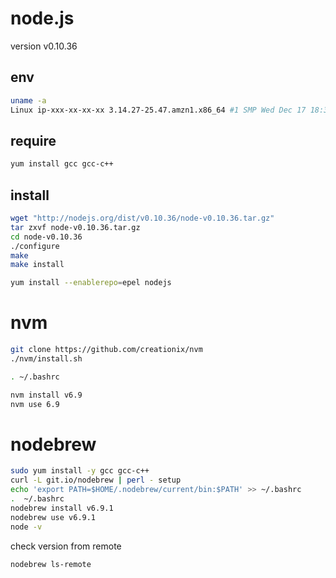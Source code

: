 # node.js

version v0.10.36  
## env
```bash
uname -a
Linux ip-xxx-xx-xx-xx 3.14.27-25.47.amzn1.x86_64 #1 SMP Wed Dec 17 18:36:15 UTC 2014 x86_64 x86_64 x86_64 GNU/Linux
```

## require
```bash
yum install gcc gcc-c++

```

## install

```bash
wget "http://nodejs.org/dist/v0.10.36/node-v0.10.36.tar.gz"
tar zxvf node-v0.10.36.tar.gz
cd node-v0.10.36
./configure
make
make install
```

```bash
yum install --enablerepo=epel nodejs
```


# nvm

```bash
git clone https://github.com/creationix/nvm
./nvm/install.sh

. ~/.bashrc

nvm install v6.9
nvm use 6.9
```
# nodebrew
```bash
sudo yum install -y gcc gcc-c++
curl -L git.io/nodebrew | perl - setup
echo 'export PATH=$HOME/.nodebrew/current/bin:$PATH' >> ~/.bashrc
.  ~/.bashrc
nodebrew install v6.9.1
nodebrew use v6.9.1
node -v
```
check version from remote
```bash
nodebrew ls-remote
```
